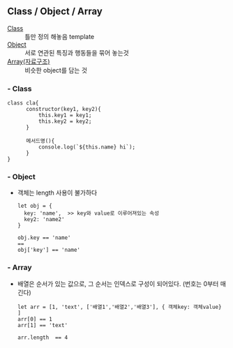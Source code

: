 <section class = "objectAndArray">
    <h2>Class / Object / Array</h2>
    <dl>
        <dt>
          <a href="https://replit.com/@hyeah0/Class">Class</a>
        </dt>
        <dd>틀만 정의 해놓음 template</dd>
        <dt>
          <a href="https://replit.com/@hyeah0/Object">Object</a>  
        </dt>
        <dd>서로 연관된 특징과 행동들을 묶어 놓는것</dd>
        <dt>
          <a href="https://replit.com/@hyeah0/Array">Array(자료구조)</a>
        </dt>
        <dd>비슷한 object를 담는 것</dd>
    </dl>
</section>

### - Class

```
class cla{
      constructor(key1, key2){
          this.key1 = key1;
          this.key2 = key2;
      }

      메서드명(){
          console.log(`${this.name} hi`);
      }
}
```

### - Object

- 객체는 length 사용이 불가하다

  ```
  let obj = {
    key: 'name',  >> key와 value로 이루어져있는 속성
    key2: 'name2'
  }

  obj.key == 'name'
  ==
  obj['key'] == 'name'
  ```

### - Array

- 배열은 순서가 있는 값으로, 그 순서는 인덱스로 구성이 되어있다. (번호는 0부터 매긴다)

  ```
  let arr = [1, 'text', ['배열1','배열2','배열3'], { 객체key: 객체value} ]
  arr[0] == 1
  arr[1] == 'text'

  arr.length  == 4
  ```
